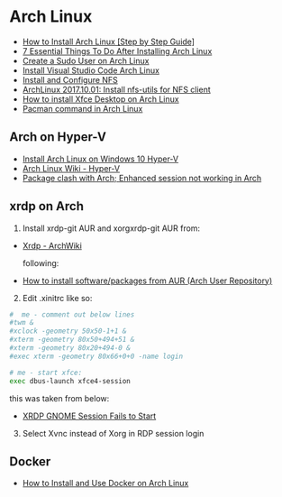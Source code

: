 # Arch Linux

- [How to Install Arch Linux [Step by Step Guide]](https://itsfoss.com/install-arch-linux/)
- [7 Essential Things To Do After Installing Arch Linux](https://itsfoss.com/things-to-do-after-installing-arch-linux/)
- [Create a Sudo User on Arch Linux](https://www.vultr.com/docs/create-a-sudo-user-on-arch-linux)
- [Install Visual Studio Code Arch Linux](https://linuxhint.com/install_visual_studio_code_arch_linux/)
- [Install and Configure NFS](https://linuxhint.com/install_configure_nfs/)
- [ArchLinux 2017.10.01: Install nfs-utils for NFS client](https://www.hiroom2.com/2017/10/20/archlinux-20171001-nfs-utils-client-en/)
- [How to install Xfce Desktop on Arch Linux](https://ebblr.com/how-to-install-xfce-desktop-on-arch-linux)
- [Pacman command in Arch Linux](https://www.geeksforgeeks.org/pacman-command-in-arch-linux/)

## Arch on Hyper-V

- [Install Arch Linux on Windows 10 Hyper-V](https://dzone.com/articles/install-arch-linux-on-windows-10-hyper-v)
- [Arch Linux Wiki - Hyper-V](https://wiki.archlinux.org/index.php/Hyper-V)
- [Package clash with Arch; Enhanced session not working in Arch](https://github.com/microsoft/linux-vm-tools/issues/127)

## xrdp on Arch

1. Install  xrdp-git AUR and  xorgxrdp-git AUR  from:

- [Xrdp - ArchWiki](https://wiki.archlinux.org/index.php/xrdp)

  following:

- [How to install software/packages from AUR (Arch User Repository)](https://www.archlinuxuser.com/2013/01/how-to-install-softwarepackages-from.html)

2. Edit .xinitrc like so:

```bash
#  me - comment out below lines
#twm &
#xclock -geometry 50x50-1+1 &
#xterm -geometry 80x50+494+51 &
#xterm -geometry 80x20+494-0 &
#exec xterm -geometry 80x66+0+0 -name login

# me - start xfce:
exec dbus-launch xfce4-session
```

  this was taken from below:

- [XRDP GNOME Session Fails to Start](https://bbs.archlinux.org/viewtopic.php?id=261174)

3. Select Xvnc instead of Xorg in RDP session login

## Docker

- [How to Install and Use Docker on Arch Linux](https://www.linuxtechi.com/install-use-docker-on-arch-linux/)
